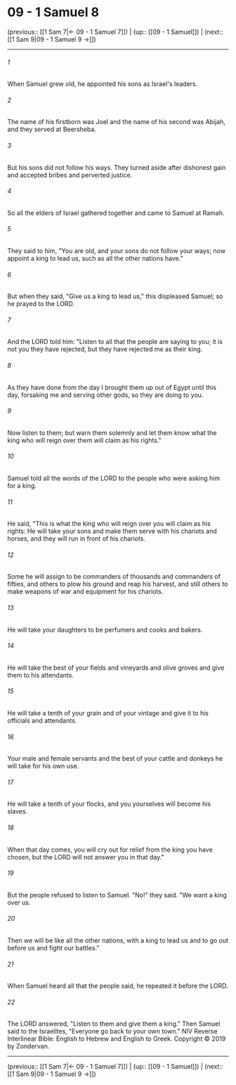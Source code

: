 # 09 - 1 Samuel 8

(previous:: [[1 Sam 7|← 09 - 1 Samuel 7]]) | (up:: [[09 - 1 Samuel]]) | (next:: [[1 Sam 9|09 - 1 Samuel 9 →]])

***


###### 1 
When Samuel grew old, he appointed his sons as Israel's leaders. 

###### 2 
The name of his firstborn was Joel and the name of his second was Abijah, and they served at Beersheba. 

###### 3 
But his sons did not follow his ways. They turned aside after dishonest gain and accepted bribes and perverted justice. 

###### 4 
So all the elders of Israel gathered together and came to Samuel at Ramah. 

###### 5 
They said to him, "You are old, and your sons do not follow your ways; now appoint a king to lead us, such as all the other nations have." 

###### 6 
But when they said, "Give us a king to lead us," this displeased Samuel; so he prayed to the LORD. 

###### 7 
And the LORD told him: "Listen to all that the people are saying to you; it is not you they have rejected, but they have rejected me as their king. 

###### 8 
As they have done from the day I brought them up out of Egypt until this day, forsaking me and serving other gods, so they are doing to you. 

###### 9 
Now listen to them; but warn them solemnly and let them know what the king who will reign over them will claim as his rights." 

###### 10 
Samuel told all the words of the LORD to the people who were asking him for a king. 

###### 11 
He said, "This is what the king who will reign over you will claim as his rights: He will take your sons and make them serve with his chariots and horses, and they will run in front of his chariots. 

###### 12 
Some he will assign to be commanders of thousands and commanders of fifties, and others to plow his ground and reap his harvest, and still others to make weapons of war and equipment for his chariots. 

###### 13 
He will take your daughters to be perfumers and cooks and bakers. 

###### 14 
He will take the best of your fields and vineyards and olive groves and give them to his attendants. 

###### 15 
He will take a tenth of your grain and of your vintage and give it to his officials and attendants. 

###### 16 
Your male and female servants and the best of your cattle and donkeys he will take for his own use. 

###### 17 
He will take a tenth of your flocks, and you yourselves will become his slaves. 

###### 18 
When that day comes, you will cry out for relief from the king you have chosen, but the LORD will not answer you in that day." 

###### 19 
But the people refused to listen to Samuel. "No!" they said. "We want a king over us. 

###### 20 
Then we will be like all the other nations, with a king to lead us and to go out before us and fight our battles." 

###### 21 
When Samuel heard all that the people said, he repeated it before the LORD. 

###### 22 
The LORD answered, "Listen to them and give them a king." Then Samuel said to the Israelites, "Everyone go back to your own town." NIV Reverse Interlinear Bible: English to Hebrew and English to Greek. Copyright © 2019 by Zondervan.

***

(previous:: [[1 Sam 7|← 09 - 1 Samuel 7]]) | (up:: [[09 - 1 Samuel]]) | (next:: [[1 Sam 9|09 - 1 Samuel 9 →]])
